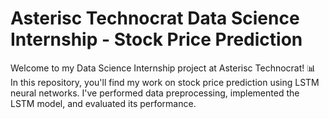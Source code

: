 # Asterisc Technocrat Data Science Internship - Stock Price Prediction
 Welcome to my Data Science Internship project at Asterisc Technocrat! 📊 In this repository, you'll find my work on stock price prediction using LSTM neural networks. I've performed data preprocessing, implemented the LSTM model, and evaluated its performance.
